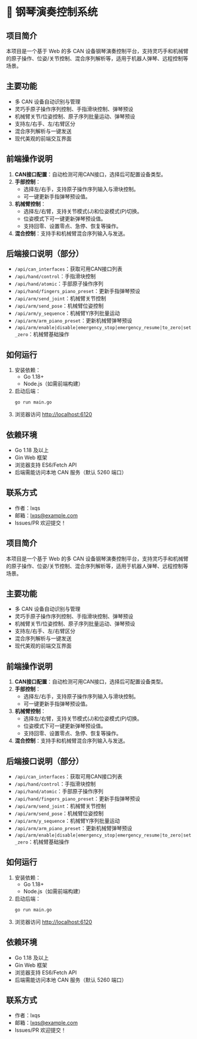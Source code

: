 # 🎹 钢琴演奏控制系统

## 项目简介
本项目是一个基于 Web 的多 CAN 设备钢琴演奏控制平台，支持灵巧手和机械臂的原子操作、位姿/关节控制、混合序列解析等，适用于机器人弹琴、远程控制等场景。

## 主要功能
- 多 CAN 设备自动识别与管理
- 灵巧手原子操作序列控制、手指滑块控制、弹琴预设
- 机械臂关节/位姿控制、原子序列批量运动、弹琴预设
- 支持左/右手、左/右臂区分
- 混合序列解析与一键发送
- 现代美观的前端交互界面

## 前端操作说明
1. **CAN接口配置**：自动检测可用CAN接口，选择后可配置设备类型。
2. **手部控制**：
   - 选择左/右手，支持原子操作序列输入与滑块控制。
   - 可一键更新手指弹琴预设值。
3. **机械臂控制**：
   - 选择左/右臂，支持关节模式(J)和位姿模式(P)切换。
   - 位姿模式下可一键更新弹琴预设值。
   - 支持回零、设置零点、急停、恢复等操作。
4. **混合控制**：支持手和机械臂混合序列输入与发送。

## 后端接口说明（部分）
- `/api/can_interfaces`：获取可用CAN接口列表
- `/api/hand/control`：手指滑块控制
- `/api/hand/atomic`：手部原子操作序列
- `/api/hand/fingers_piano_preset`：更新手指弹琴预设
- `/api/arm/send_joint`：机械臂关节控制
- `/api/arm/send_pose`：机械臂位姿控制
- `/api/arm/y_sequence`：机械臂Y序列批量运动
- `/api/arm/arm_piano_preset`：更新机械臂弹琴预设
- `/api/arm/enable|disable|emergency_stop|emergency_resume|to_zero|set_zero`：机械臂基础操作

## 如何运行
1. 安装依赖：
   - Go 1.18+
   - Node.js（如需前端构建）
2. 启动后端：
   ```bash
   go run main.go
   ```
3. 浏览器访问 [http://localhost:6120](http://localhost:6120)

## 依赖环境
- Go 1.18 及以上
- Gin Web 框架
- 浏览器支持 ES6/Fetch API
- 后端需能访问本地 CAN 服务（默认 5260 端口）

## 联系方式
- 作者：lxqs
- 邮箱：lxqs@example.com
- Issues/PR 欢迎提交！ 

## 项目简介
本项目是一个基于 Web 的多 CAN 设备钢琴演奏控制平台，支持灵巧手和机械臂的原子操作、位姿/关节控制、混合序列解析等，适用于机器人弹琴、远程控制等场景。

## 主要功能
- 多 CAN 设备自动识别与管理
- 灵巧手原子操作序列控制、手指滑块控制、弹琴预设
- 机械臂关节/位姿控制、原子序列批量运动、弹琴预设
- 支持左/右手、左/右臂区分
- 混合序列解析与一键发送
- 现代美观的前端交互界面

## 前端操作说明
1. **CAN接口配置**：自动检测可用CAN接口，选择后可配置设备类型。
2. **手部控制**：
   - 选择左/右手，支持原子操作序列输入与滑块控制。
   - 可一键更新手指弹琴预设值。
3. **机械臂控制**：
   - 选择左/右臂，支持关节模式(J)和位姿模式(P)切换。
   - 位姿模式下可一键更新弹琴预设值。
   - 支持回零、设置零点、急停、恢复等操作。
4. **混合控制**：支持手和机械臂混合序列输入与发送。

## 后端接口说明（部分）
- `/api/can_interfaces`：获取可用CAN接口列表
- `/api/hand/control`：手指滑块控制
- `/api/hand/atomic`：手部原子操作序列
- `/api/hand/fingers_piano_preset`：更新手指弹琴预设
- `/api/arm/send_joint`：机械臂关节控制
- `/api/arm/send_pose`：机械臂位姿控制
- `/api/arm/y_sequence`：机械臂Y序列批量运动
- `/api/arm/arm_piano_preset`：更新机械臂弹琴预设
- `/api/arm/enable|disable|emergency_stop|emergency_resume|to_zero|set_zero`：机械臂基础操作

## 如何运行
1. 安装依赖：
   - Go 1.18+
   - Node.js（如需前端构建）
2. 启动后端：
   ```bash
   go run main.go
   ```
3. 浏览器访问 [http://localhost:6120](http://localhost:6120)

## 依赖环境
- Go 1.18 及以上
- Gin Web 框架
- 浏览器支持 ES6/Fetch API
- 后端需能访问本地 CAN 服务（默认 5260 端口）

## 联系方式
- 作者：lxqs
- 邮箱：lxqs@example.com
- Issues/PR 欢迎提交！ 
 